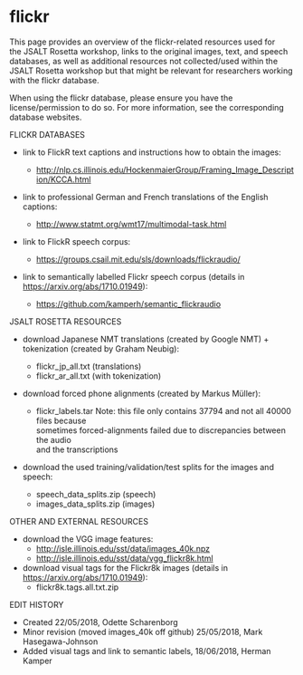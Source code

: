 # flickr

This page provides an overview of the flickr-related resources used for  
the JSALT Rosetta workshop, links to the original images, text, and speech  
databases, as well as additional resources not collected/used within the
JSALT Rosetta workshop but that might be relevant for researchers working  
with the flickr database.

When using the flickr database, please ensure you have the  
license/permission to do so. For more information, see the corresponding  
database websites.


FLICKR DATABASES
- link to FlickR text captions and instructions how to obtain the images:
     * http://nlp.cs.illinois.edu/HockenmaierGroup/Framing_Image_Description/KCCA.html

- link to professional German and French translations of the English  
captions:
   * http://www.statmt.org/wmt17/multimodal-task.html

- link to FlickR speech corpus:
     * https://groups.csail.mit.edu/sls/downloads/flickraudio/

- link to semantically labelled Flickr speech corpus (details in https://arxiv.org/abs/1710.01949):
    * https://github.com/kamperh/semantic_flickraudio


JSALT ROSETTA RESOURCES
- download Japanese NMT translations (created by Google NMT) +  
tokenization (created by Graham Neubig):
     * flickr_jp_all.txt (translations)
     * flickr_ar_all.txt (with tokenization)

- download forced phone alignments (created by Markus Müller):
     * flickr_labels.tar
Note: this file only contains 37794 and not all 40000 files because  
sometimes forced-alignments failed due to discrepancies between the audio  
and the transcriptions

- download the used training/validation/test splits for the images and  
speech:
     * speech_data_splits.zip (speech)
     * images_data_splits.zip (images)


OTHER AND EXTERNAL RESOURCES
- download the VGG image features:
     * http://isle.illinois.edu/sst/data/images_40k.npz
     * http://isle.illinois.edu/sst/data/vgg_flickr8k.html
- download visual tags for the Flickr8k images (details in https://arxiv.org/abs/1710.01949):
    * flickr8k.tags.all.txt.zip


EDIT HISTORY
- Created 22/05/2018, Odette Scharenborg
- Minor revision (moved images_40k off github) 25/05/2018, Mark Hasegawa-Johnson
- Added visual tags and link to semantic labels, 18/06/2018, Herman Kamper

